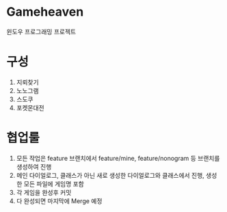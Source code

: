 # Gameheaven
윈도우 프로그래밍 프로젝트

# 구성
1. 지뢰찾기
2. 노노그램
3. 스도쿠
4. 포켓몬대전

# 협업룰
1. 모든 작업은 feature 브랜치에서 feature/mine, feature/nonogram 등 브랜치를 생성하여 진행
2. 메인 다이얼로그, 클래스가 아닌 새로 생성한 다이얼로그와 클래스에서 진행, 생성한 모든 파일에 게임명 포함
3. 각 게임을 완성후 커밋
4. 다 완성되면 마지막에 Merge 예정
